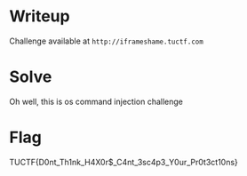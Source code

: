 # Writeup

Challenge available at `http://iframeshame.tuctf.com`

# Solve
Oh well, this is os command injection challenge


# Flag
TUCTF{D0nt_Th1nk_H4X0r$_C4nt_3sc4p3_Y0ur_Pr0t3ct10ns}
